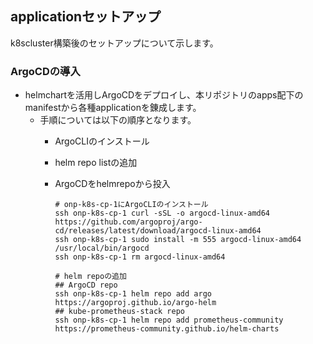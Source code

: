 ## applicationセットアップ<br>
k8scluster構築後のセットアップについて示します。<br>

### ArgoCDの導入<br>
* helmchartを活用しArgoCDをデプロイし、本リポジトリのapps配下のmanifestから各種applicationを錬成します。
  * 手順については以下の順序となります。
    * ArgoCLIのインストール
    * helm repo listの追加
    * ArgoCDをhelmrepoから投入
          
          # onp-k8s-cp-1にArgoCLIのインストール
          ssh onp-k8s-cp-1 curl -sSL -o argocd-linux-amd64 https://github.com/argoproj/argo-cd/releases/latest/download/argocd-linux-amd64
          ssh onp-k8s-cp-1 sudo install -m 555 argocd-linux-amd64 /usr/local/bin/argocd
          ssh onp-k8s-cp-1 rm argocd-linux-amd64
          
          # helm repoの追加
          ## ArgoCD repo
          ssh onp-k8s-cp-1 helm repo add argo https://argoproj.github.io/argo-helm
          ## kube-prometheus-stack repo
          ssh onp-k8s-cp-1 helm repo add prometheus-community https://prometheus-community.github.io/helm-charts
          
